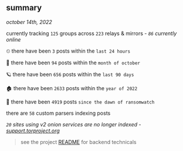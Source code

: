 
## summary
_october 14th, 2022_

currently tracking `125` groups across `223` relays & mirrors - _`86` currently online_

⏲ there have been `3` posts within the `last 24 hours`

🦈 there have been `94` posts within the `month of october`

🪐 there have been `656` posts within the `last 90 days`

🏚 there have been `2633` posts within the `year of 2022`

🦕 there have been `4919` posts `since the dawn of ransomwatch`

there are `58` custom parsers indexing posts

_`20` sites using v2 onion services are no longer indexed - [support.torproject.org](https://support.torproject.org/onionservices/v2-deprecation/)_

> see the project [README](https://github.com/joshhighet/ransomwatch#ransomwatch--) for backend technicals
